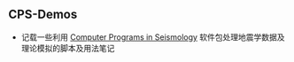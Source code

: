 ## CPS-Demos

- 记载一些利用 [Computer Programs in Seismology](http://www.eas.slu.edu/eqc/eqc_cps/CPS/CPS330.html)
软件包处理地震学数据及理论模拟的脚本及用法笔记


